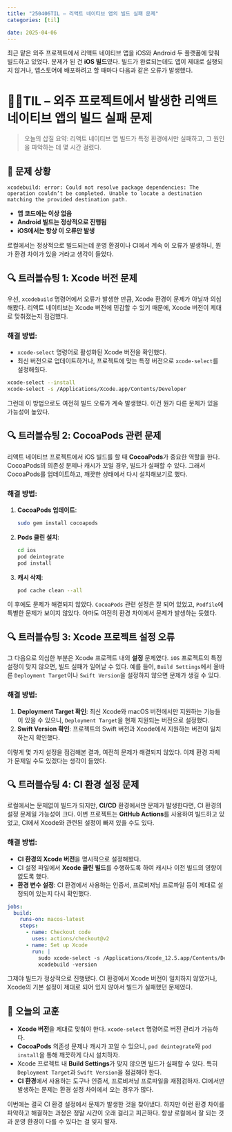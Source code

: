 ```yaml
---
title: "250406TIL – 리액트 네이티브 앱의 빌드 실패 문제"
categories: [til]

date: 2025-04-06
---
```

최근 맡은 외주 프로젝트에서 리액트 네이티브 앱을 iOS와 Android 두 플랫폼에 맞춰 빌드하고 있었다. 문제가 된 건 **iOS 빌드**였다. 빌드가 완료되는데도 앱이 제대로 실행되지 않거나, 앱스토어에 배포하려고 할 때마다 다음과 같은 오류가 발생했다.

# 🖕🏻TIL – 외주 프로젝트에서 발생한 리액트 네이티브 앱의 빌드 실패 문제

> 오늘의 삽질 요약: 리액트 네이티브 앱 빌드가 특정 환경에서만 실패하고, 그 원인을 파악하는 데 몇 시간 걸렸다.
> 

## 👾 문제 상황

```
xcodebuild: error: Could not resolve package dependencies: The operation couldn’t be completed. Unable to locate a destination matching the provided destination path.

```

- **앱 코드에는 이상 없음**
- **Android 빌드는 정상적으로 진행됨**
- **iOS에서는 항상 이 오류만 발생**

로컬에서는 정상적으로 빌드되는데 운영 환경이나 CI에서 계속 이 오류가 발생하니, 뭔가 환경 차이가 있을 거라고 생각이 들었다.

## 🔍 트러블슈팅 1: Xcode 버전 문제

우선, `xcodebuild` 명령어에서 오류가 발생한 만큼, Xcode 환경이 문제가 아닐까 의심해봤다. 리액트 네이티브는 Xcode 버전에 민감할 수 있기 때문에, Xcode 버전이 제대로 맞춰졌는지 점검했다.

### 해결 방법:

- `xcode-select` 명령어로 활성화된 Xcode 버전을 확인했다.
- 최신 버전으로 업데이트하거나, 프로젝트에 맞는 특정 버전으로 `xcode-select`를 설정해줬다.

```bash
xcode-select --install
xcode-select -s /Applications/Xcode.app/Contents/Developer

```

그런데 이 방법으로도 여전히 빌드 오류가 계속 발생했다. 이건 뭔가 다른 문제가 있을 가능성이 높았다.

## 🔍 트러블슈팅 2: CocoaPods 관련 문제

리액트 네이티브 프로젝트에서 iOS 빌드를 할 때 **CocoaPods**가 중요한 역할을 한다. CocoaPods의 의존성 문제나 캐시가 꼬일 경우, 빌드가 실패할 수 있다. 그래서 CocoaPods를 업데이트하고, 깨끗한 상태에서 다시 설치해보기로 했다.

### 해결 방법:

1. **CocoaPods 업데이트**:
    
    ```bash
    sudo gem install cocoapods
    
    ```
    
2. **Pods 클린 설치**:
    
    ```bash
    cd ios
    pod deintegrate
    pod install
    
    ```
    
3. **캐시 삭제**:
    
    ```bash
    pod cache clean --all
    
    ```
    

이 후에도 문제가 해결되지 않았다. `CocoaPods` 관련 설정은 잘 되어 있었고, `Podfile`에 특별한 문제가 보이지 않았다. 아마도 여전히 환경 차이에서 문제가 발생하는 듯했다.

## 🔍 트러블슈팅 3: Xcode 프로젝트 설정 오류

그 다음으로 의심한 부분은 Xcode 프로젝트 내의 **설정** 문제였다. `iOS` 프로젝트의 특정 설정이 맞지 않으면, 빌드 실패가 일어날 수 있다. 예를 들어, `Build Settings`에서 올바른 `Deployment Target`이나 `Swift Version`을 설정하지 않으면 문제가 생길 수 있다.

### 해결 방법:

1. **Deployment Target 확인**: 최신 Xcode와 macOS 버전에서만 지원하는 기능들이 있을 수 있으니, `Deployment Target`을 현재 지원되는 버전으로 설정했다.
2. **Swift Version 확인**: 프로젝트의 Swift 버전과 Xcode에서 지원하는 버전이 일치하는지 확인했다.

이렇게 몇 가지 설정을 점검해본 결과, 여전히 문제가 해결되지 않았다. 이제 환경 자체가 문제일 수도 있겠다는 생각이 들었다.

## 🔍 트러블슈팅 4: CI 환경 설정 문제

로컬에서는 문제없이 빌드가 되지만, **CI/CD** 환경에서만 문제가 발생한다면, CI 환경의 설정 문제일 가능성이 크다. 이번 프로젝트는 **GitHub Actions**를 사용하여 빌드하고 있었고, CI에서 Xcode와 관련된 설정이 빠져 있을 수도 있다.

### 해결 방법:

- **CI 환경의 Xcode 버전**을 명시적으로 설정해봤다.
- CI 설정 파일에서 **Xcode 클린 빌드**를 수행하도록 하여 캐시나 이전 빌드의 영향이 없도록 했다.
- **환경 변수 설정**: CI 환경에서 사용하는 인증서, 프로비저닝 프로파일 등이 제대로 설정되어 있는지 다시 확인했다.

```yaml
jobs:
  build:
    runs-on: macos-latest
    steps:
      - name: Checkout code
        uses: actions/checkout@v2
      - name: Set up Xcode
        run: |
          sudo xcode-select -s /Applications/Xcode_12.5.app/Contents/Developer
          xcodebuild -version

```

그제야 빌드가 정상적으로 진행됐다. CI 환경에서 Xcode 버전이 일치하지 않았거나, Xcode의 기본 설정이 제대로 되어 있지 않아서 빌드가 실패했던 문제였다.

## 🍃 오늘의 교훈

- **Xcode 버전**을 제대로 맞춰야 한다. `xcode-select` 명령어로 버전 관리가 가능하다.
- **CocoaPods** 의존성 문제나 캐시가 꼬일 수 있으니, `pod deintegrate`와 `pod install`을 통해 깨끗하게 다시 설치하자.
- Xcode 프로젝트 내 **Build Settings**가 맞지 않으면 빌드가 실패할 수 있다. 특히 `Deployment Target`과 `Swift Version`을 점검해야 한다.
- **CI 환경**에서 사용하는 도구나 인증서, 프로비저닝 프로파일을 재점검하자. CI에서만 발생하는 문제는 환경 설정 차이에서 오는 경우가 많다.

이번에는 결국 CI 환경 설정에서 문제가 발생한 것을 찾아냈다. 하지만 이런 환경 차이를 파악하고 해결하는 과정은 정말 시간이 오래 걸리고 피곤하다. 항상 로컬에서 잘 되는 것과 운영 환경이 다를 수 있다는 걸 잊지 말자.
